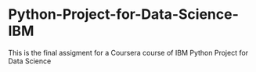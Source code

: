 # Python-Project-for-Data-Science-IBM
This is the final assigment for a Coursera course of IBM Python Project for Data Science
